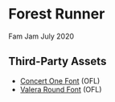 # Forest Runner

Fam Jam July 2020

## Third-Party Assets

- [Concert One Font](https://fonts.google.com/specimen/Concert+One) (OFL)
- [Valera Round Font](https://fonts.google.com/specimen/Varela+Round) (OFL)